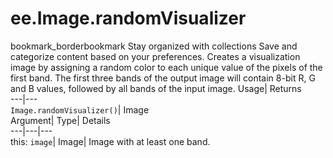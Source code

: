  
#  ee.Image.randomVisualizer 
bookmark_borderbookmark Stay organized with collections  Save and categorize content based on your preferences.
Creates a visualization image by assigning a random color to each unique value of the pixels of the first band. The first three bands of the output image will contain 8-bit R, G and B values, followed by all bands of the input image. 
Usage| Returns  
---|---  
`Image.randomVisualizer()`| Image  
Argument| Type| Details  
---|---|---  
this: `image`| Image| Image with at least one band.  
